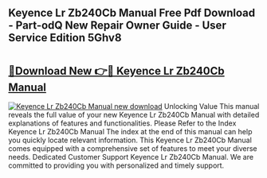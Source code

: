 ## Keyence Lr Zb240Cb Manual Free Pdf Download - Part-odQ New Repair Owner Guide - User Service Edition 5Ghv8

# <h2><a href="http://bc24582.oget.top/?id=Keyence+Lr+Zb240Cb+Manual">🔗Download New 👉🔴 Keyence Lr Zb240Cb Manual</a></h2>

[![Keyence Lr Zb240Cb Manual new download](https://i.imgur.com/5g1atiW.png)](http://bc24582.oget.top/?id=Keyence+Lr+Zb240Cb+Manual)
Unlocking Value This manual reveals the full value of your new Keyence Lr Zb240Cb Manual with detailed explanations of features and functionalities. Please Refer to the Index Keyence Lr Zb240Cb Manual The index at the end of this manual can help you quickly locate relevant information. This Keyence Lr Zb240Cb Manual comes equipped with a comprehensive set of features to meet your diverse needs. Dedicated Customer Support Keyence Lr Zb240Cb Manual. We are committed to providing you with personalized and timely support.
